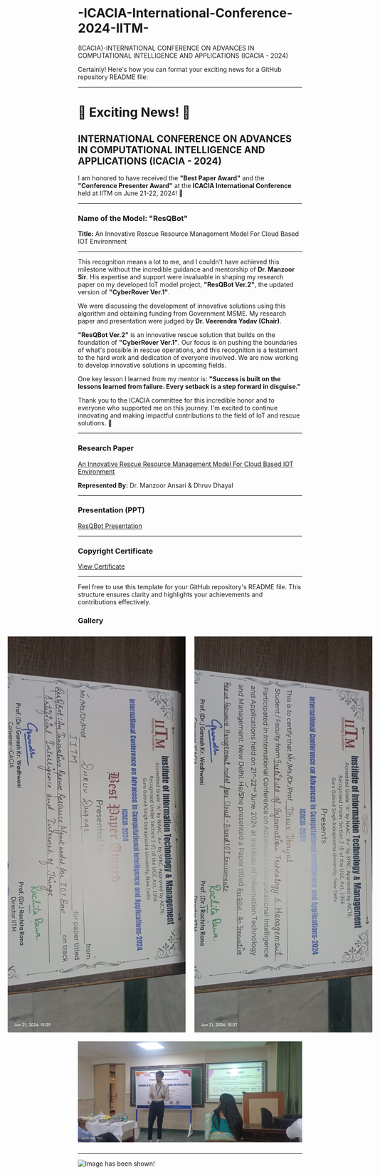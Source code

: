 # -ICACIA-International-Conference-2024-IITM-
(ICACIA)-INTERNATIONAL CONFERENCE ON ADVANCES IN COMPUTATIONAL INTELLIGENCE AND APPLICATIONS (ICACIA - 2024)


Certainly! Here's how you can format your exciting news for a GitHub repository README file:

---

# 🌟 Exciting News! 🌟

## INTERNATIONAL CONFERENCE ON ADVANCES IN COMPUTATIONAL INTELLIGENCE AND APPLICATIONS (ICACIA - 2024)

I am honored to have received the **"Best Paper Award"** and the **"Conference Presenter Award"** at the **ICACIA International Conference** held at IITM on June 21-22, 2024! 🎉

---

### Name of the Model: "ResQBot"

**Title:** An Innovative Rescue Resource Management Model For Cloud Based IOT Environment

---

This recognition means a lot to me, and I couldn't have achieved this milestone without the incredible guidance and mentorship of **Dr. Manzoor Sir**. His expertise and support were invaluable in shaping my research paper on my developed IoT model project, **"ResQBot Ver.2"**, the updated version of **"CyberRover Ver.1"**.

We were discussing the development of innovative solutions using this algorithm and obtaining funding from Government MSME. My research paper and presentation were judged by **Dr. Veerendra Yadav (Chair)**.

**"ResQBot Ver.2"** is an innovative rescue solution that builds on the foundation of **"CyberRover Ver.1"**. Our focus is on pushing the boundaries of what's possible in rescue operations, and this recognition is a testament to the hard work and dedication of everyone involved. We are now working to develop innovative solutions in upcoming fields.

One key lesson I learned from my mentor is: **"Success is built on the lessons learned from failure. Every setback is a step forward in disguise."**

Thank you to the ICACIA committee for this incredible honor and to everyone who supported me on this journey. I'm excited to continue innovating and making impactful contributions to the field of IoT and rescue solutions. 🚀

---

### Research Paper

[An Innovative Rescue Resource Management Model For Cloud Based IOT Environment](https://lnkd.in/gDddWv8k)

**Represented By:** Dr. Manzoor Ansari & Dhruv Dhayal

---

### Presentation (PPT)

[ResQBot Presentation](https://lnkd.in/gTjkBFaQ)

---

### Copyright Certificate

[View Certificate](https://lnkd.in/gJgsEeHq)

---

Feel free to use this template for your GitHub repository's README file. This structure ensures clarity and highlights your achievements and contributions effectively.

### Gallery
<div style="display: flex; justify-content: center;">
    <img src="ResQBot Images/Best Paper Award.jpg" alt="Image 1" style="margin: 10px;" width="400">
    <img src="ResQBot Images/Confrence Certificate.jpg" alt="Image 2" style="margin: 10px;" width="400">
</div>
<div style="display: flex; justify-content: center;">
    <img src="ResQBot Images/Confrence Best Paper Award.jpg" alt="Image 3" style="margin: 10px;" width="900">
</div>
<hr>
<img src="https://github.com/BlockNotes-4515/-ICACIA-International-Conference-2024-IITM-/assets/137479629/16ebdada-f87f-449f-bee1-52c516493dc5" alt="Image has been shown!">
